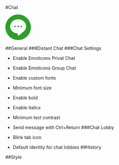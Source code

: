 #Chat

![Chat settings logo](../img/settings/chat.png "Chat Settings")  

##General
###Distant Chat
###Chat Settings
 - Enable Emoticons Privat Chat
 - Enable Emoticons Group Chat
 - Enable custom fonts
  
 - Minimum font size
 - Enable bold
 - Enable italics
 - Minimum text contrast
 - Send message with Ctrl+Return
###Chat Lobby
 - Blink tab icon
 - Default identity for chat lobbies
##History

##Style


